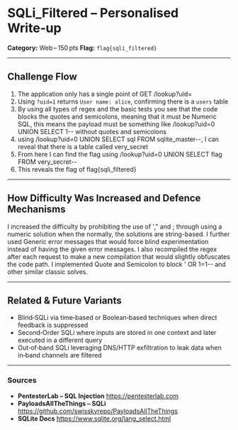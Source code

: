 # SQLi_Filtered – Personalised Write‑up

**Category:** Web – 150 pts
**Flag:** `flag{sqli_filtered}`

---

## Challenge Flow

1. The application only has a single point of GET /lookup?uid=<value>
2. Using `?uid=1` returns `User name: alice`, confirming there is a `users` table
3. By using all types of regex and the basic tests you see that the code blocks the quotes and semicolons, meaning that it must be Numeric SQL, this means the payload must be something like /lookup?uid=0 UNION SELECT 1-- without quotes and semicolons
4. using /lookup?uid=0 UNION SELECT sql FROM sqlite_master--, I can reveal that there is a table called very_secret
5. From here I can find the flag using /lookup?uid=0 UNION SELECT flag FROM very_secret--
6. This reveals the flag of flag{sqli_filtered}


---


## How Difficulty Was Increased and Defence Mechanisms

I increased the difficulty by prohibiting the use of '," and ; through using a numeric solution when the normally, the solutions are string-based. I further used Generic error messages that would force blind experimentation instead of having the given error messages. I also recompiled the regex after each request to make a new compilation that would slightly obfuscates the code path. I implemented Quote and Semicolon to block ' OR 1=1-- and other similar classic solves. 


---

## Related & Future Variants
- Blind‑SQLi via time‑based or Boolean‑based techniques when direct feedback is suppressed
- Second‑Order SQLi where inputs are stored in one context and later executed in a different query
- Out‑of‑band SQLi leveraging DNS/HTTP exfiltration to leak data when in‑band channels are filtered

---

### Sources

* **PentesterLab – SQL Injection** https://pentesterlab.com
* **PayloadsAllTheThings – SQLi** https://github.com/swisskyrepo/PayloadsAllTheThings
* **SQLite Docs** https://www.sqlite.org/lang_select.html
